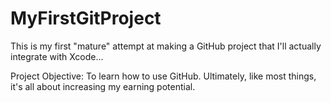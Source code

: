 # MyFirstGitProject
This is my first "mature" attempt at making a GitHub project that I'll actually integrate with Xcode...

Project Objective:
To learn how to use GitHub.
Ultimately, like most things, it's all about increasing my earning potential. 
